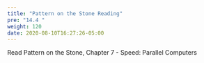 ```yaml
---
title: "Pattern on the Stone Reading"
pre: "14.4 "
weight: 120
date: 2020-08-10T16:27:26-05:00
---
```


Read Pattern on the Stone, Chapter 7 - Speed: Parallel Computers 